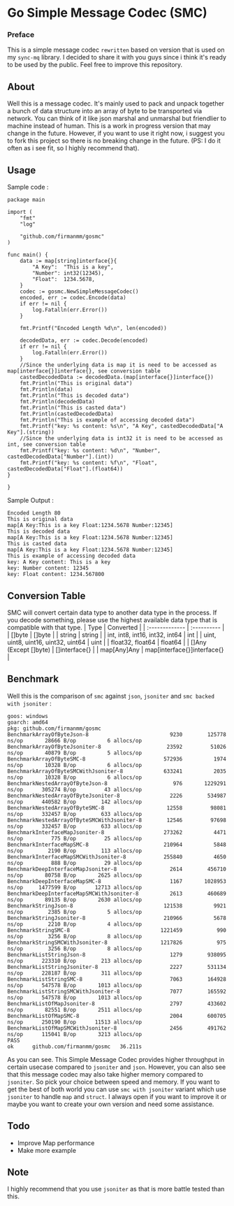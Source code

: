 # Go Simple Message Codec (SMC)

### Preface
This is a simple message codec `rewritten` based on version that is used on my `sync-mq` library. I decided to share it with you guys since i think it's ready to be used by the public. Feel free to improve this repository.

## About
Well this is a message codec. It's mainly used to pack and unpack together a bunch of data structure into an array of byte to be transported via network. You can think of it like json marshal and unmarshal but friendlier to machine instead of human. This is a work in progress version that may change in the future. However, if you want to use it right now, i suggest you to fork this project so there is no breaking change in the future. (PS: I do it often as i see fit, so I highly recommend that). 

## Usage
Sample code :
```golang
package main

import (
	"fmt"
	"log"

	"github.com/firmanmm/gosmc"
)

func main() {
	data := map[string]interface{}{
		"A Key":  "This is a key",
		"Number": int32(12345),
		"Float":  1234.5678,
	}
	codec := gosmc.NewSimpleMessageCodec()
	encoded, err := codec.Encode(data)
	if err != nil {
		log.Fatalln(err.Error())
	}

	fmt.Printf("Encoded Length %d\n", len(encoded))

	decodedData, err := codec.Decode(encoded)
	if err != nil {
		log.Fatalln(err.Error())
	}
	//Since the underlying data is map it is need to be accessed as map[interface{}]interface{}, see conversion table
	castedDecodedData := decodedData.(map[interface{}]interface{})
	fmt.Println("This is original data")
	fmt.Println(data)
	fmt.Println("This is decoded data")
	fmt.Println(decodedData)
	fmt.Println("This is casted data")
	fmt.Println(castedDecodedData)
	fmt.Println("This is example of accessing decoded data")
	fmt.Printf("key: %s content: %s\n", "A Key", castedDecodedData["A Key"].(string))
	//Since the underlying data is int32 it is need to be accessed as int, see conversion table
	fmt.Printf("key: %s content: %d\n", "Number", castedDecodedData["Number"].(int))
	fmt.Printf("key: %s content: %f\n", "Float", castedDecodedData["Float"].(float64))
}

}
```
Sample Output :
```
Encoded Length 80
This is original data
map[A Key:This is a key Float:1234.5678 Number:12345]
This is decoded data
map[A Key:This is a key Float:1234.5678 Number:12345]
This is casted data
map[A Key:This is a key Float:1234.5678 Number:12345]
This is example of accessing decoded data
key: A Key content: This is a key
key: Number content: 12345
key: Float content: 1234.567800
```

## Conversion Table
SMC will convert certain data type to another data type in the process. If you decode something, please use the highest available data type that is compatible with that type.
| Type | Converted |
| :------------- | :---------- |
| []byte | []byte |
| string | string |
| int, int8, int16, int32, int64 | int |
| uint, uint8, uint16, uint32, uint64 | uint |
| float32, float64 | float64 |
| []Any (Except []byte) | []interface{} |
| map[Any]Any | map[interface{}]interface{} |

## Benchmark

Well this is the comparison of `smc` against `json`, `jsoniter` and `smc backed with jsoniter` :

```
goos: windows
goarch: amd64
pkg: github.com/firmanmm/gosmc
BenchmarkArrayOfByteJson-8                    	    9230	    125778 ns/op	   28666 B/op	       6 allocs/op
BenchmarkArrayOfByteJsoniter-8                	   23592	     51026 ns/op	   40879 B/op	       5 allocs/op
BenchmarkArrayOfByteSMC-8                     	  572936	      1974 ns/op	   10328 B/op	       6 allocs/op
BenchmarkArrayOfByteSMCWithJsoniter-8         	  633241	      2035 ns/op	   10328 B/op	       6 allocs/op
BenchmarkNestedArrayOfByteJson-8              	     976	   1229291 ns/op	  305274 B/op	      43 allocs/op
BenchmarkNestedArrayOfByteJsoniter-8          	    2226	    534987 ns/op	  440582 B/op	     142 allocs/op
BenchmarkNestedArrayOfByteSMC-8               	   12558	     98081 ns/op	  332457 B/op	     633 allocs/op
BenchmarkNestedArrayOfByteSMCWithJsoniter-8   	   12546	     97698 ns/op	  332457 B/op	     633 allocs/op
BenchmarkInterfaceMapJsoniter-8               	  273262	      4471 ns/op	     775 B/op	      25 allocs/op
BenchmarkInterfaceMapSMC-8                    	  210964	      5848 ns/op	    2190 B/op	     113 allocs/op
BenchmarkInterfaceMapSMCWithJsoniter-8        	  255840	      4650 ns/op	     888 B/op	      29 allocs/op
BenchmarkDeepInterfaceMapJsoniter-8           	    2614	    456710 ns/op	   80758 B/op	    2625 allocs/op
BenchmarkDeepInterfaceMapSMC-8                	    1167	   1028953 ns/op	 1477599 B/op	   12713 allocs/op
BenchmarkDeepInterfaceMapSMCWithJsoniter-8    	    2613	    460689 ns/op	   89135 B/op	    2630 allocs/op
BenchmarkStringJson-8                         	  121538	      9921 ns/op	    2385 B/op	       5 allocs/op
BenchmarkStringJsoniter-8                     	  210966	      5678 ns/op	    2210 B/op	       4 allocs/op
BenchmarkStringSMC-8                          	 1221459	       990 ns/op	    3256 B/op	       8 allocs/op
BenchmarkStringSMCWithJsoniter-8              	 1217826	       975 ns/op	    3256 B/op	       8 allocs/op
BenchmarkListStringJson-8                     	    1279	    938095 ns/op	  223310 B/op	     213 allocs/op
BenchmarkListStringJsoniter-8                 	    2227	    531134 ns/op	  228187 B/op	     311 allocs/op
BenchmarkListStringSMC-8                      	    7063	    164928 ns/op	  547578 B/op	    1013 allocs/op
BenchmarkListStringSMCWithJsoniter-8          	    7077	    165592 ns/op	  547578 B/op	    1013 allocs/op
BenchmarkListOfMapJsoniter-8                  	    2797	    433602 ns/op	   82551 B/op	    2511 allocs/op
BenchmarkListOfMapSMC-8                       	    2004	    600705 ns/op	  250190 B/op	   11513 allocs/op
BenchmarkListOfMapSMCWithJsoniter-8           	    2456	    491762 ns/op	  115041 B/op	    3213 allocs/op
PASS
ok  	github.com/firmanmm/gosmc	36.211s
```

As you can see. This Simple Message Codec provides higher throughput in certain usecase compared to `jsoniter` and `json`. However, you can also see that this message codec may also take higher memory compared to `jsoniter`. So pick your choice between speed and memory. If you want to get the best of both world you can use `smc with jsoniter` variant which use `jsoniter` to handle `map` and `struct`. I always open if you want to improve it or maybe you want to create your own version and need some assistance.

## Todo
- Improve Map performance
- Make more example

## Note
I highly recommend that you use `jsoniter` as that is more battle tested than this.
